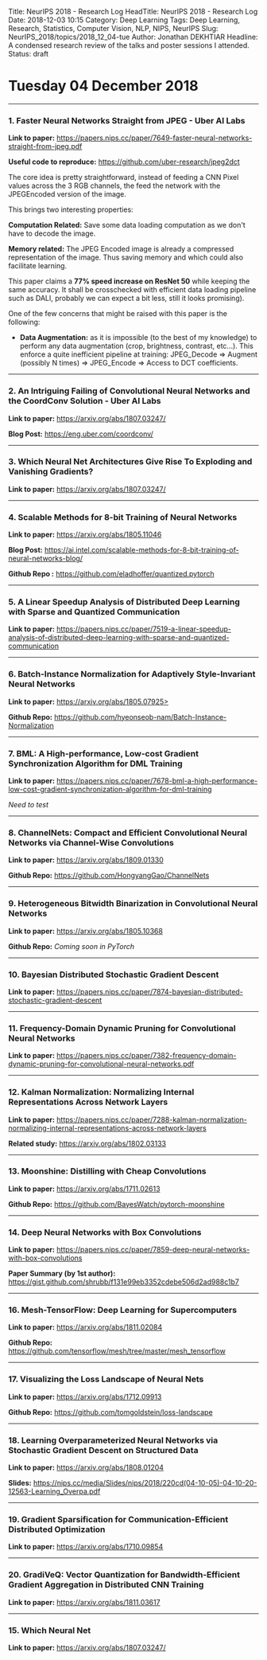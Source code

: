 Title: NeurIPS 2018 - Research Log
HeadTitle: NeurIPS 2018 - Research Log
Date: 2018-12-03 10:15
Category: Deep Learning
Tags: Deep Learning, Research, Statistics, Computer Vision, NLP, NIPS, NeurIPS
Slug: NeurIPS_2018/topics/2018_12_04-tue
Author: Jonathan DEKHTIAR
Headline: A condensed research review of the talks and poster sessions I attended.
Status: draft

# Tuesday 04 December 2018
--------------------

### 1. Faster Neural Networks Straight from JPEG - Uber AI Labs

**Link to paper:** <https://papers.nips.cc/paper/7649-faster-neural-networks-straight-from-jpeg.pdf>

**Useful code to reproduce:** <https://github.com/uber-research/jpeg2dct>



The core idea is pretty straightforward, instead of feeding a CNN Pixel values across
the 3 RGB channels, the feed the network with the JPEGEncoded version of the image.

This brings two interesting properties:

**Computation Related:** Save some data loading computation as we don't have to decode the image.

**Memory related:** The JPEG Encoded image is already a compressed representation of the image.
Thus saving memory and which could also facilitate learning.

This paper claims a **77% speed increase on ResNet 50** while keeping the same accuracy. It shall be crosschecked
with efficient data loading pipeline such as DALI, probably we can expect a bit less, still it looks promising).

One of the few concerns that might be raised with this paper is the following:

- **Data Augmentation:** as it is impossible (to the best of my knowledge) to perform any data augmentation (crop, brightness, contrast, etc...).
This enforce a quite inefficient pipeline at training: JPEG_Decode => Augment (possibly N times) => JPEG_Encode => Access to DCT coefficients.

----------------------

### 2. An Intriguing Failing of Convolutional Neural Networks and the CoordConv Solution - Uber AI Labs

**Link to paper:** <https://arxiv.org/abs/1807.03247/>

**Blog Post:** <https://eng.uber.com/coordconv/>

----------------------

### 3. Which Neural Net Architectures Give Rise To Exploding and Vanishing Gradients?

**Link to paper:** <https://arxiv.org/abs/1807.03247/>


----------------------

### 4. Scalable Methods for 8-bit Training of Neural Networks

**Link to paper:** <https://arxiv.org/abs/1805.11046>

**Blog Post:** <https://ai.intel.com/scalable-methods-for-8-bit-training-of-neural-networks-blog/>

**Github Repo :** <https://github.com/eladhoffer/quantized.pytorch>


----------------------

### 5. A Linear Speedup Analysis of Distributed Deep Learning with Sparse and Quantized Communication

**Link to paper:** <https://papers.nips.cc/paper/7519-a-linear-speedup-analysis-of-distributed-deep-learning-with-sparse-and-quantized-communication>


----------------------

### 6. Batch-Instance Normalization for Adaptively Style-Invariant Neural Networks

**Link to paper:** https://arxiv.org/abs/1805.07925>

**Github Repo:** <https://github.com/hyeonseob-nam/Batch-Instance-Normalization>


----------------------

### 7. BML: A High-performance, Low-cost Gradient Synchronization Algorithm for DML Training

**Link to paper:** <https://papers.nips.cc/paper/7678-bml-a-high-performance-low-cost-gradient-synchronization-algorithm-for-dml-training>

*Need to test*


----------------------

### 8. ChannelNets: Compact and Efficient Convolutional Neural Networks via Channel-Wise Convolutions

**Link to paper:** <https://arxiv.org/abs/1809.01330>

**Github Repo:** <https://github.com/HongyangGao/ChannelNets>


----------------------

### 9. Heterogeneous Bitwidth Binarization in Convolutional Neural Networks

**Link to paper:** <https://arxiv.org/abs/1805.10368>

**Github Repo:** *Coming soon in PyTorch*


----------------------

### 10. Bayesian Distributed Stochastic Gradient Descent

**Link to paper:** <https://papers.nips.cc/paper/7874-bayesian-distributed-stochastic-gradient-descent>

----------------------

### 11. Frequency-Domain Dynamic Pruning for Convolutional Neural Networks

**Link to paper:** <https://papers.nips.cc/paper/7382-frequency-domain-dynamic-pruning-for-convolutional-neural-networks.pdf>

----------------------

### 12. Kalman Normalization: Normalizing Internal Representations Across Network Layers

**Link to paper:** <https://papers.nips.cc/paper/7288-kalman-normalization-normalizing-internal-representations-across-network-layers>

**Related study:** <https://arxiv.org/abs/1802.03133>

----------------------

### 13. Moonshine: Distilling with Cheap Convolutions

**Link to paper:** <https://arxiv.org/abs/1711.02613>

**Github Repo:** <https://github.com/BayesWatch/pytorch-moonshine>

----------------------

### 14. Deep Neural Networks with Box Convolutions

**Link to paper:** <https://papers.nips.cc/paper/7859-deep-neural-networks-with-box-convolutions>

**Paper Summary (by 1st author):** <https://gist.github.com/shrubb/f131e99eb3352cdebe506d2ad988c1b7>

----------------------

### 16. Mesh-TensorFlow: Deep Learning for Supercomputers

**Link to paper:** <https://arxiv.org/abs/1811.02084>

**Github Repo:** <https://github.com/tensorflow/mesh/tree/master/mesh_tensorflow>

----------------------

### 17. Visualizing the Loss Landscape of Neural Nets

**Link to paper:** <https://arxiv.org/abs/1712.09913>

**Github Repo:** <https://github.com/tomgoldstein/loss-landscape>

----------------------

### 18. Learning Overparameterized Neural Networks via Stochastic Gradient Descent on Structured Data

**Link to paper:** <https://arxiv.org/abs/1808.01204>

**Slides:** <https://nips.cc/media/Slides/nips/2018/220cd(04-10-05)-04-10-20-12563-Learning_Overpa.pdf>

----------------------

### 19. Gradient Sparsification for Communication-Efficient Distributed Optimization

**Link to paper:** <https://arxiv.org/abs/1710.09854>

----------------------

### 20. GradiVeQ: Vector Quantization for Bandwidth-Efficient Gradient Aggregation in Distributed CNN Training

**Link to paper:** <https://arxiv.org/abs/1811.03617>

----------------------

### 15. Which Neural Net

**Link to paper:** <https://arxiv.org/abs/1807.03247/>
